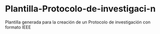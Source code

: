 # Plantilla-Protocolo-de-investigaci-n
Plantilla generada para la creación de un Protocolo de investigación con formato IEEE
